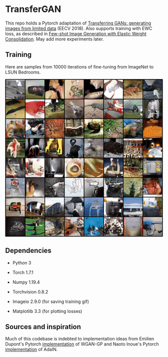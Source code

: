 # TransferGAN

This repo holds a Pytorch adaptation of [Transferring GANs: generating images from limited data](https://arxiv.org/abs/1805.01677) (EECV 2018). Also supports training with EWC loss, as described in [Few-shot Image Generation with Elastic Weight Consolidation](https://arxiv.org/abs/2012.02780). May add more experiments later.


## Training
Here are samples from 10000 iterations of fine-tuning from ImageNet to LSUN Bedrooms.

![10000_iters](https://github.com/ztimothy96/transferGAN/blob/main/training_10000_iters.gif)

## Dependencies
- Python 3

- Torch 1.7.1

- Numpy 1.19.4

- Torchvision 0.8.2

- Imageio 2.9.0 (for saving training gif)

- Matplotlib 3.3 (for plotting losses)

## Sources and inspiration
Much of this codebase is indebted to implementation ideas from Emilien Dupont's 
Pytorch [implementation](https://github.com/EmilienDupont/wgan-gp) of WGAN-GP 
and Naoto Inoue's Pytorch [implementation](https://github.com/naoto0804/pytorch-AdaIN) of AdaIN. 
